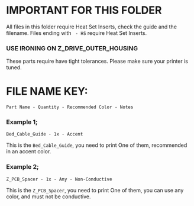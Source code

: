 # IMPORTANT FOR THIS FOLDER
All files in this folder require Heat Set Inserts, check the guide and the filename. Files ending with ` - HS` require Heat Set Inserts.

### USE IRONING ON Z_DRIVE_OUTER_HOUSING
These parts require have tight tolerances. Please make sure your printer is tuned.

# FILE NAME KEY:
`Part Name - Quantity - Recommended Color - Notes`

### Example 1;
`Bed_Cable_Guide - 1x - Accent`  

This is the `Bed_Cable_Guide`, you need to print One of them, recommended in an accent color.

### Example 2;
`Z_PCB_Spacer - 1x - Any - Non-Conductive`

This is the `Z_PCB_Spacer`, you need to print One of them, you can use any color, and must not be conductive.
